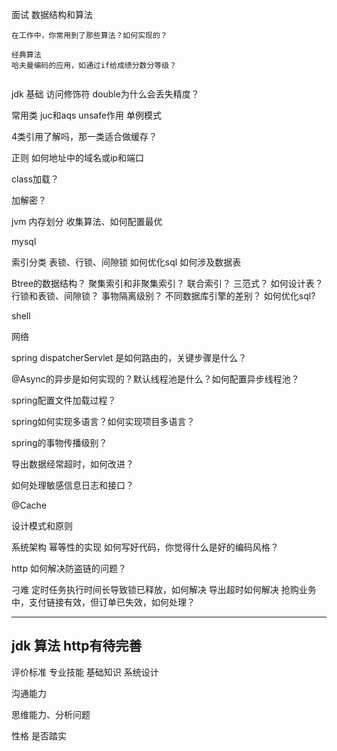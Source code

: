 面试
数据结构和算法
```
在工作中，你常用到了那些算法？如何实现的？

经典算法
哈夫曼编码的应用，如通过if给成绩分数分等级？


```


jdk
基础
访问修饰符
double为什么会丢失精度？


常用类
juc和aqs
unsafe作用
单例模式

4类引用了解吗，那一类适合做缓存？

正则
如何地址中的域名或ip和端口

class加载？

加解密？



jvm
内存划分
收集算法、如何配置最优



mysql

索引分类
表锁、行锁、间隙锁
如何优化sql
如何涉及数据表

Btree的数据结构？
聚集索引和非聚集索引？
联合索引？
三范式？
如何设计表？
行锁和表锁、间隙锁？
事物隔离级别？
不同数据库引擎的差别？
如何优化sql?


shell

网络


spring
dispatcherServlet 是如何路由的，关键步骤是什么？

@Async的异步是如何实现的？默认线程池是什么？如何配置异步线程池？

spring配置文件加载过程？

spring如何实现多语言？如何实现项目多语言？

spring的事物传播级别？

导出数据经常超时，如何改进？

如何处理敏感信息日志和接口？


@Cache


设计模式和原则


系统架构
幂等性的实现
如何写好代码，你觉得什么是好的编码风格？

http
如何解决防盗链的问题？


刁难
定时任务执行时间长导致锁已释放，如何解决
导出超时如何解决
抢购业务中，支付链接有效，但订单已失效，如何处理？

---
jdk 算法 http有待完善
---

评价标准
专业技能
基础知识
系统设计

沟通能力


思维能力、分析问题


性格
是否踏实
